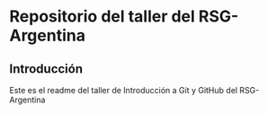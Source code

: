 # Repositorio del taller del RSG-Argentina

## Introducción
Este es el readme del taller de Introducción a Git y GitHub del RSG-Argentina